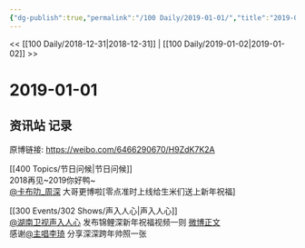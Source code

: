 ```yaml
---
{"dg-publish":true,"permalink":"/100 Daily/2019-01-01/","title":"2019-01-01","created":"2022-12-22T13:40:37.000+08:00","updated":"2023-01-09T17:24:44.386+08:00"}
---
```



<< [[100 Daily/2018-12-31\|2018-12-31]] | [[100 Daily/2019-01-02\|2019-01-02]] >>

# 2019-01-01

## 资讯站 记录

原博链接: https://weibo.com/6466290670/H9ZdK7K2A

[[400 Topics/节日问候\|节日问候]]  
2018再见~2019你好鸭~  
[@卡布叻_周深](https://weibo.com/n/%E5%8D%A1%E5%B8%83%E5%8F%BB_%E5%91%A8%E6%B7%B1) 大哥更博啦[零点准时上线给生米们送上新年祝福][](https://m.weibo.cn/1736988591/4323440523038855)

[[300 Events/302 Shows/声入人心\|声入人心]]  
[@湖南卫视声入人心](https://weibo.com/n/%E6%B9%96%E5%8D%97%E5%8D%AB%E8%A7%86%E5%A3%B0%E5%85%A5%E4%BA%BA%E5%BF%83) 发布锦鲤深新年祝福视频一则 [微博正文](https://m.weibo.cn/6677211509/4323577576161986)  
感谢[@主唱李琦](https://weibo.com/n/%E4%B8%BB%E5%94%B1%E6%9D%8E%E7%90%A6) 分享深深跨年帅照一张
